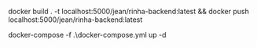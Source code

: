 docker build . -t localhost:5000/jean/rinha-backend:latest && docker push localhost:5000/jean/rinha-backend:latest

docker-compose -f .\docker-compose.yml up -d

